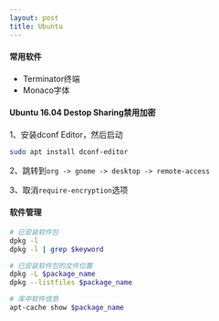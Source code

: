 ```yaml
---
layout: post
title: Ubuntu
---
```

#### 常用软件
* Terminator终端
* Monaco字体



#### Ubuntu 16.04 Destop Sharing禁用加密

1、安装dconf Editor，然后启动

```bash
sudo apt install dconf-editor
```

2、跳转到`org -> gnome -> desktop -> remote-access`

3、取消`require-encryption`选项



#### 软件管理

```bash
# 已安装软件包
dpkg -l
dpkg -l | grep $keyword

# 已安装软件包的文件位置
dpkg -L $package_name
dpkg --listfiles $package_name

# 库中软件信息
apt-cache show $package_name
```